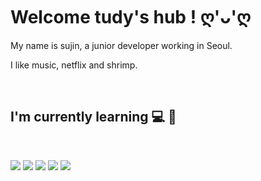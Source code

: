 # Welcome tudy's hub ! ღ'ᴗ'ღ

My name is sujin, a junior developer working in Seoul.

I like music, netflix and shrimp.


<br>

## I'm currently learning 💻 🌱

</br>

<img src="https://img.shields.io/badge/Java-007396?style=flat-square&logo=java&logoColor=white"/> <img src="https://img.shields.io/badge/Javascript-F7DF1E?style=flat-square&logo=javascript&logoColor=white"/> <img src="https://img.shields.io/badge/Spring-6DB33F?style=flat-square&logo=spring&logoColor=white"/> <img src="https://img.shields.io/badge/React-61DAFB?style=flat-square&logo=react&logoColor=white"/> <img src="https://img.shields.io/badge/GitHub-181717?style=flat-square&logo=github&logoColor=white"/>

<br>
